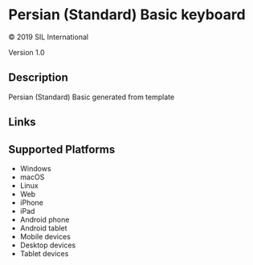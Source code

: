 Persian (Standard) Basic keyboard
==============

© 2019 SIL International

Version 1.0

Description
-----------

Persian (Standard) Basic generated from template

Links
-----

Supported Platforms
-------------------
 * Windows
 * macOS
 * Linux
 * Web
 * iPhone
 * iPad
 * Android phone
 * Android tablet
 * Mobile devices
 * Desktop devices
 * Tablet devices

